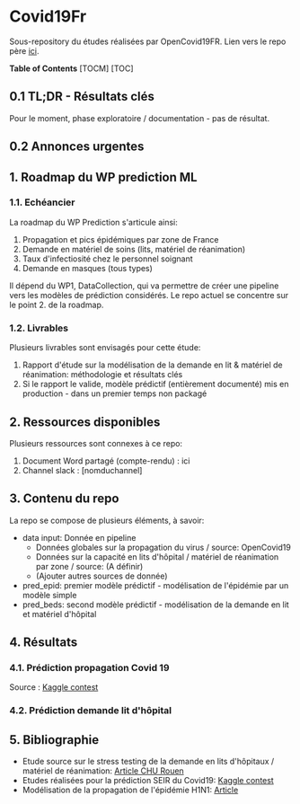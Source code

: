 # Covid19Fr
Sous-repository du études réalisées par OpenCovid19FR. Lien vers le repo père [ici](https://github.com/opencovid19-fr).

**Table of Contents**
[TOCM]
[TOC]

## 0.1 TL;DR - Résultats clés

Pour le moment, phase exploratoire / documentation - pas de résultat.

## 0.2 Annonces urgentes


## 1. Roadmap du WP prediction ML
### 1.1. Echéancier
La roadmap du WP Prediction s'articule ainsi:

1. Propagation et pics épidémiques par zone de France 
2. Demande en matériel de soins (lits, matériel de réanimation)
3. Taux d'infectiosité chez le personnel soignant
4. Demande en masques (tous types)

Il dépend du WP1, DataCollection, qui va permettre de créer une pipeline vers les modèles de prédiction considérés. Le repo actuel se concentre sur le point 2. de la roadmap.

### 1.2. Livrables
Plusieurs livrables sont envisagés pour cette étude:
1. Rapport d'étude sur la modélisation de la demande en lit & matériel de réanimation: méthodologie et résultats clés
2. Si le rapport le valide, modèle prédictif (entièrement documenté) mis en production - dans un premier temps non packagé

## 2. Ressources disponibles

Plusieurs ressources sont connexes à ce repo:
1. Document Word partagé (compte-rendu) : ici
2. Channel slack : [nomduchannel]

## 3. Contenu du repo

La repo se compose de plusieurs éléments, à savoir:
+ data input: Donnée en pipeline
  + Données globales sur la propagation du virus / source: OpenCovid19
  + Données sur la capacité en lits d'hôpital / matériel de réanimation par zone / source: (A définir)
  + (Ajouter autres sources de donnée)
+ pred_epid: premier modèle prédictif - modélisation de l'épidémie par un modèle simple 
+ pred_beds: second modèle prédictif - modélisation de la demande en lit et matériel d'hôpital

## 4. Résultats

### 4.1. Prédiction propagation Covid 19
Source : [Kaggle contest](https://www.kaggle.com/c/covid19-global-forecasting-week-1/notebooks?sortBy=hotness&group=everyone&pageSize=20&competitionId=19539)

### 4.2. Prédiction demande lit d'hôpital

## 5. Bibliographie

+ Etude source sur le stress testing de la demande en lits d'hôpitaux / matériel de réanimation: [Article CHU Rouen](https://www.ea-reperes.com/wp-content/uploads/2020/03/PredictedFrenchHospitNeeds-EHESP-20200316.pdf)
+ Etudes réalisées pour la prédiction SEIR du Covid19: [Kaggle contest](https://www.kaggle.com/c/covid19-global-forecasting-week-1/notebooks?sortBy=hotness&group=everyone&pageSize=20&competitionId=19539)
+ Modélisation de la propagation de l'épidémie H1N1: [Article](https://static-content.springer.com/esm/art%3A10.1186%2F1741-7015-7-45/MediaObjects/12916_2009_223_MOESM1_ESM.pdf)
